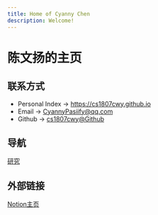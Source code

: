 ```yaml
---
title: Home of Cyanny Chen
description: Welcome!
---
```


# 陈文扬的主页

## 联系方式

* Personal Index -> <https://cs1807cwy.github.io>
* Email -> <CyannyPasiify@qq.com>
* Github -> [cs1807cwy@Github](https://github.com/cs1807cwy)

## 导航

[研究](research/index)

## 外部链接

[Notion主页](https://luxuriant-caption-d5b.notion.site/99745d95b97044a4b1d0731a3bbaf61a?pvs=4)
